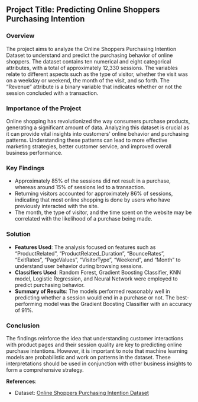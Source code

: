 ## Project Title: Predicting Online Shoppers Purchasing Intention

### Overview
The project aims to analyze the Online Shoppers Purchasing Intention Dataset to understand and predict the purchasing behavior of online shoppers. The dataset contains ten numerical and eight categorical attributes, with a total of approximately 12,330 sessions. The variables relate to different aspects such as the type of visitor, whether the visit was on a weekday or weekend, the month of the visit, and so forth. The “Revenue” attribute is a binary variable that indicates whether or not the session concluded with a transaction.

### Importance of the Project
Online shopping has revolutionized the way consumers purchase products, generating a significant amount of data. Analyzing this dataset is crucial as it can provide vital insights into customers' online behavior and purchasing patterns. Understanding these patterns can lead to more effective marketing strategies, better customer service, and improved overall business performance.

### Key Findings
- Approximately 85% of the sessions did not result in a purchase, whereas around 15% of sessions led to a transaction.
- Returning visitors accounted for approximately 86% of sessions, indicating that most online shopping is done by users who have previously interacted with the site.
- The month, the type of visitor, and the time spent on the website may be correlated with the likelihood of a purchase being made.

### Solution
- **Features Used**: The analysis focused on features such as “ProductRelated”, “ProductRelated_Duration”, “BounceRates”, “ExitRates”, “PageValues”, “VisitorType”, “Weekend”, and “Month” to understand user behavior during browsing sessions.
- **Classifiers Used**: Random Forest, Gradient Boosting Classifier, KNN model, Logistic Regression, and Neural Network were employed to predict purchasing behavior.
- **Summary of Results**: The models performed reasonably well in predicting whether a session would end in a purchase or not. The best-performing model was the Gradient Boosting Classifier with an accuracy of 91%.

### Conclusion
The findings reinforce the idea that understanding customer interactions with product pages and their session quality are key to predicting online purchase intentions. However, it is important to note that machine learning models are probabilistic and work on patterns in the dataset. These interpretations should be used in conjunction with other business insights to form a comprehensive strategy.

**References**:
- Dataset: [Online Shoppers Purchasing Intention Dataset](https://www.kaggle.com/datasets/imakash3011/online-shoppers-purchasing-intention-dataset)
